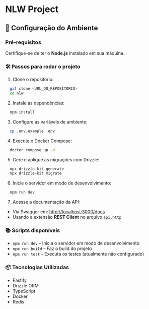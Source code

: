 # NLW Project

## 🚀 Configuração do Ambiente

### Pré-requisitos
Certifique-se de ter o **Node.js** instalado em sua máquina.

### 🛠️ Passos para rodar o projeto

1. Clone o repositório:

```bash
  git clone <URL_DO_REPOSITORIO>
  cd nlw
```

2. Instale as dependências:

```bash
  npm install
```

3. Configure as variáveis de ambiente:

```bash
  cp .env.example .env
```

4. Execute o Docker Compose:

```bash
  docker compose up -d
```

5. Gere e aplique as migrações com Drizzle:

```bash
  npx drizzle-kit generate
  npx drizzle-kit migrate
```

6. Inicie o servidor em modo de desenvolvimento:

```bash
  npm run dev
```

7. Acesse a documentação da API:

- Via Swagger em: [http://localhost:3000/docs](http://localhost:3000/docs)
- Usando a extensão **REST Client** no arquivo `api.http`

### 📚 Scripts disponíveis

- `npm run dev` – Inicia o servidor em modo de desenvolvimento
- `npm run build` – Faz o build do projeto
- `npm run test` – Executa os testes (atualmente não configurado)

### 📦 Tecnologias Utilizadas

- Fastify
- Drizzle ORM
- TypeScript
- Docker
- Redis